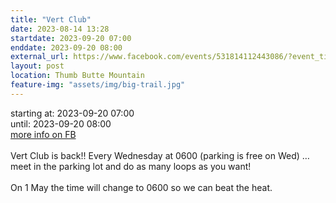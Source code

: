 ```yaml
---
title: "Vert Club"
date: 2023-08-14 13:28
startdate: 2023-09-20 07:00
enddate: 2023-09-20 08:00
external_url: https://www.facebook.com/events/531814112443086/?event_time_id=531814165776414
layout: post
location: Thumb Butte Mountain
feature-img: "assets/img/big-trail.jpg"
---
```


starting at: 2023-09-20 07:00<br>until: 2023-09-20 08:00<br><a href="https://www.facebook.com/events/531814112443086/?event_time_id=531814165776414">more info on FB</a><br><br>Vert Club is back!! Every Wednesday at 0600 (parking is free on Wed) … meet in the parking lot and do as many loops as you want!<br>
  <br>
  On 1 May the time will change to 0600 so we can beat the heat.<br>
  <br>
  
